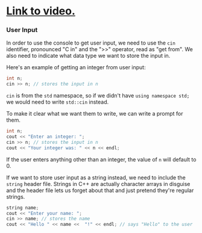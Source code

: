 # [Link to video.](https://www.youtube.com/watch?v=3CMI2a6XQh8&list=PLVD25niNi0BkgQHyEFkuuBp_IQ4q67jIC)

### User Input

In order to use the console to get user input, we need to use the `cin` identifier, pronounced "C in" and the ">>" operator, read as "get from". We also need to indicate what data type we want to store the input in.

Here's an example of getting an integer from user input:

```cpp
int n;
cin >> n; // stores the input in n
```

`cin` is from the `std` namespace, so if we didn't have `using namespace std;` we would need to write `std::cin` instead.

To make it clear what we want them to write, we can write a prompt for them.

```cpp
int n;
cout << "Enter an integer: ";
cin >> n; // stores the input in n
cout << "Your integer was: " << n << endl;
```
If the user enters anything other than an integer, the value of `n` will default to 0.

If we want to store user input as a string instead, we need to include the `string` header file. Strings in C++ are actually character arrays in disguise and the header file lets us forget about that and just pretend they're regular strings.

```cpp
string name;
cout << "Enter your name: ";
cin >> name; // stores the name
cout << "Hello " << name <<  "!" << endl; // says "Hello" to the user
```
